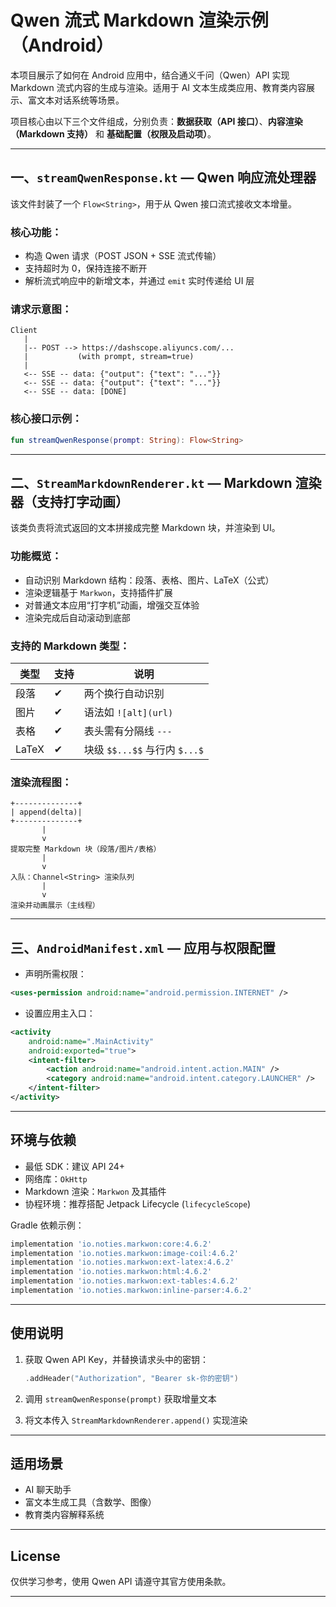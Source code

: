 
# Qwen 流式 Markdown 渲染示例（Android）

本项目展示了如何在 Android 应用中，结合通义千问（Qwen）API 实现 Markdown 流式内容的生成与渲染。适用于 AI 文本生成类应用、教育类内容展示、富文本对话系统等场景。

项目核心由以下三个文件组成，分别负责：**数据获取（API 接口）**、**内容渲染（Markdown 支持）** 和 **基础配置（权限及启动项）**。

---

## 一、`streamQwenResponse.kt` — Qwen 响应流处理器

该文件封装了一个 `Flow<String>`，用于从 Qwen 接口流式接收文本增量。

### 核心功能：

- 构造 Qwen 请求（POST JSON + SSE 流式传输）
- 支持超时为 0，保持连接不断开
- 解析流式响应中的新增文本，并通过 `emit` 实时传递给 UI 层

### 请求示意图：

```
Client
   |
   |-- POST --> https://dashscope.aliyuncs.com/...
   |           (with prompt, stream=true)
   |
   <-- SSE -- data: {"output": {"text": "..."}}
   <-- SSE -- data: {"output": {"text": "..."}}
   <-- SSE -- data: [DONE]
```

### 核心接口示例：

```kotlin
fun streamQwenResponse(prompt: String): Flow<String>
```

---

## 二、`StreamMarkdownRenderer.kt` — Markdown 渲染器（支持打字动画）

该类负责将流式返回的文本拼接成完整 Markdown 块，并渲染到 UI。

### 功能概览：

- 自动识别 Markdown 结构：段落、表格、图片、LaTeX（公式）
- 渲染逻辑基于 `Markwon`，支持插件扩展
- 对普通文本应用“打字机”动画，增强交互体验
- 渲染完成后自动滚动到底部

### 支持的 Markdown 类型：

| 类型     | 支持 | 说明                         |
|----------|------|------------------------------|
| 段落     | ✔    | 两个换行自动识别              |
| 图片     | ✔    | 语法如 `![alt](url)`          |
| 表格     | ✔    | 表头需有分隔线 `---`          |
| LaTeX    | ✔    | 块级 `$$...$$` 与行内 `$...$` |

### 渲染流程图：

```
+--------------+
| append(delta)|
+--------------+
       |
       v
提取完整 Markdown 块（段落/图片/表格）
       |
       v
入队：Channel<String> 渲染队列
       |
       v
渲染并动画展示（主线程）
```

---

## 三、`AndroidManifest.xml` — 应用与权限配置

- 声明所需权限：

```xml
<uses-permission android:name="android.permission.INTERNET" />
```

- 设置应用主入口：

```xml
<activity
    android:name=".MainActivity"
    android:exported="true">
    <intent-filter>
        <action android:name="android.intent.action.MAIN" />
        <category android:name="android.intent.category.LAUNCHER" />
    </intent-filter>
</activity>
```

---

## 环境与依赖

- 最低 SDK：建议 API 24+
- 网络库：`OkHttp`
- Markdown 渲染：`Markwon` 及其插件
- 协程环境：推荐搭配 Jetpack Lifecycle (`lifecycleScope`)

Gradle 依赖示例：

```groovy
implementation 'io.noties.markwon:core:4.6.2'
implementation 'io.noties.markwon:image-coil:4.6.2'
implementation 'io.noties.markwon:ext-latex:4.6.2'
implementation 'io.noties.markwon:html:4.6.2'
implementation 'io.noties.markwon:ext-tables:4.6.2'
implementation 'io.noties.markwon:inline-parser:4.6.2'
```

---

## 使用说明

1. 获取 Qwen API Key，并替换请求头中的密钥：
   ```kotlin
   .addHeader("Authorization", "Bearer sk-你的密钥")
   ```

2. 调用 `streamQwenResponse(prompt)` 获取增量文本

3. 将文本传入 `StreamMarkdownRenderer.append()` 实现渲染

---

## 适用场景

- AI 聊天助手
- 富文本生成工具（含数学、图像）
- 教育类内容解释系统

---

## License

仅供学习参考，使用 Qwen API 请遵守其官方使用条款。

---
